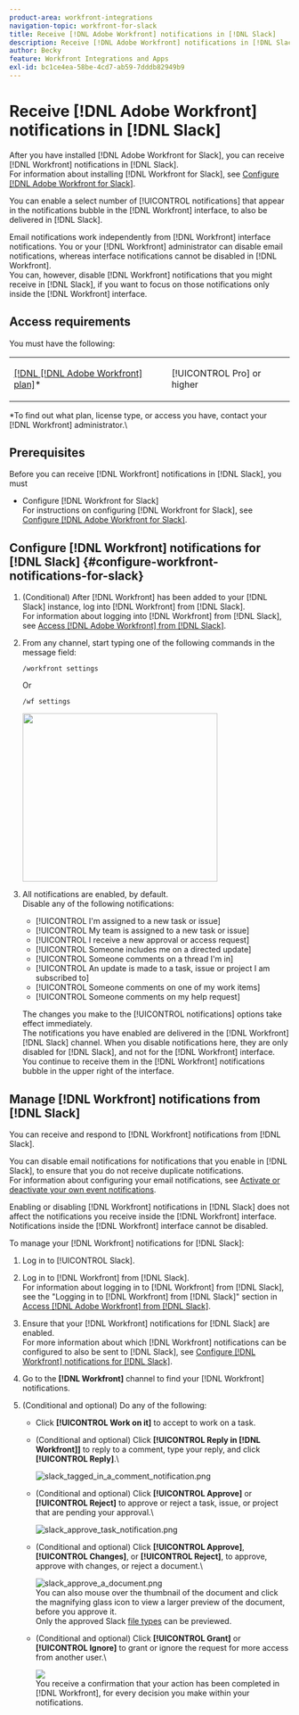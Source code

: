 ```yaml
---
product-area: workfront-integrations
navigation-topic: workfront-for-slack
title: Receive [!DNL Adobe Workfront] notifications in [!DNL Slack]
description: Receive [!DNL Adobe Workfront] notifications in [!DNL Slack]
author: Becky
feature: Workfront Integrations and Apps
exl-id: bc1ce4ea-58be-4cd7-ab59-7dddb82949b9
---
```

# Receive [!DNL Adobe Workfront] notifications in [!DNL Slack]

<!--
<p data-mc-conditions="QuicksilverOrClassic.Draft mode">(NOTE: Alina: *** Linked to Accessing Workfront from Slack.***Some of this information is duplicating in Accessing Workfront from Slack (also screen shots))</p>
-->

After you have installed [!DNL Adobe Workfront for Slack], you can receive [!DNL Workfront] notifications in [!DNL Slack].\
For information about installing [!DNL Workfront for Slack], see [Configure [!DNL Adobe Workfront for Slack]](../../workfront-integrations-and-apps/using-workfront-with-slack/configure-workfront-for-slack.md).

You can enable a select number of [!UICONTROL notifications] that appear in the notifications bubble in the [!DNL Workfront] interface, to also be delivered in [!DNL Slack].

Email notifications work independently from [!DNL Workfront] interface notifications. You or your [!DNL Workfront] administrator can disable email notifications, whereas interface notifications cannot be disabled in [!DNL Workfront].\
You can, however, disable [!DNL Workfront] notifications that you might receive in [!DNL Slack], if you want to focus on those notifications only inside the [!DNL Workfront] interface. 

## Access requirements

You must have the following:

<table style="table-layout:auto"> 
 <col> 
 </col> 
 <col> 
 </col> 
 <tbody> 
  <tr> 
   <td role="rowheader"><a href="https://www.workfront.com/plans" target="_blank">[!DNL [!DNL Adobe Workfront] plan]</a>*</td> 
   <td> <p>[!UICONTROL Pro] or higher</p> </td> 
  </tr> 
 </tbody> 
</table>

&#42;To find out what plan, license type, or access you have, contact your [!DNL Workfront] administrator.\

## Prerequisites

Before you can receive [!DNL Workfront] notifications in [!DNL Slack], you must

* Configure [!DNL Workfront for Slack]\
   For instructions on configuring [!DNL Workfront for Slack], see [Configure [!DNL Adobe Workfront for Slack]](../../workfront-integrations-and-apps/using-workfront-with-slack/configure-workfront-for-slack.md).

## Configure [!DNL Workfront] notifications for [!DNL Slack] {#configure-workfront-notifications-for-slack}

1. (Conditional) After [!DNL Workfront] has been added to your [!DNL Slack] instance, log into [!DNL Workfront] from [!DNL Slack].\
   For information about logging into [!DNL Workfront] from [!DNL Slack], see [Access [!DNL Adobe Workfront] from [!DNL Slack]](../../workfront-integrations-and-apps/using-workfront-with-slack/access-workfront-from-slack.md).

1. From any channel, start typing one of the following commands in the message field: 

   `/workfront settings`

   Or

   `/wf settings`

   <img src="assets/slack-configuring-settings-350x302.png" style="width: 350;height: 302;">

1. All notifications are enabled, by default.\
   Disable any of the following notifications: 

   * [!UICONTROL I'm assigned to a new task or issue]
   * [!UICONTROL My team is assigned to a new task or issue]
   * [!UICONTROL I receive a new approval or access request]
   * [!UICONTROL Someone includes me on a directed update]
   * [!UICONTROL Someone comments on a thread I'm in]
   * [!UICONTROL An update is made to a task, issue or project I am subscribed to]
   * [!UICONTROL Someone comments on one of my work items]
   * [!UICONTROL Someone comments on my help request]

   The changes you make to the [!UICONTROL notifications] options take effect immediately.\
   The notifications you have enabled are delivered in the [!DNL Workfront] [!DNL Slack] channel. When you disable notifications here, they are only disabled for [!DNL Slack], and not for the [!DNL Workfront] interface. You continue to receive them in the [!DNL Workfront] notifications bubble in the upper right of the interface. 

## Manage [!DNL Workfront] notifications from [!DNL Slack]

You can receive and respond to [!DNL Workfront] notifications from [!DNL Slack]. 

You can disable email notifications for notifications that you enable in [!DNL Slack], to ensure that you do not receive duplicate notifications.\
For information about configuring your email notifications, see [Activate or deactivate your own event notifications](../../workfront-basics/using-notifications/activate-or-deactivate-your-own-event-notifications.md).

Enabling or disabling [!DNL Workfront] notifications in [!DNL Slack] does not affect the notifications you receive inside the [!DNL Workfront] interface.\
Notifications inside the [!DNL Workfront] interface cannot be disabled. 

To manage your [!DNL Workfront] notifications for [!DNL Slack]: 

1. Log in to [!UICONTROL Slack].
1. Log in to [!DNL Workfront] from [!DNL Slack].\
   For information about logging in to [!DNL Workfront] from [!DNL Slack], see the "Logging in to [!DNL Workfront] from [!DNL Slack]" section in [Access [!DNL Adobe Workfront] from [!DNL Slack]](../../workfront-integrations-and-apps/using-workfront-with-slack/access-workfront-from-slack.md).

1. Ensure that your [!DNL Workfront] notifications for [!DNL Slack] are enabled.\
   For more information about which [!DNL Workfront] notifications can be configured to also be sent to [!DNL Slack], see [Configure [!DNL Workfront] notifications for [!DNL Slack]](#configure-dnl-workfront-notifications-for-dnl-slack-configure-workfront-notifications-for-slack).

1. Go to the **[!DNL Workfront]** channel to find your [!DNL Workfront] notifications. 
1. (Conditional and optional) Do any of the following: 

   * Click **[!UICONTROL Work on it]** to accept to work on a task.

      <!--   
     <img src="assets/slack-assigned-to-a-task-notification-350x198.png" alt="slack_assigned_to_a_task_notification.png" style="width: 350;height: 198;" data-mc-conditions="QuicksilverOrClassic.Draft mode">   
     -->

   * (Conditional and optional) Click **[!UICONTROL Reply in [!DNL Workfront]]** to reply to a comment, type your reply, and click **[!UICONTROL Reply]**.\

      ![slack_tagged_in_a_comment_notification.png](assets/slack-tagged-in-a-comment-notification.png)

   * (Conditional and optional) Click **[!UICONTROL Approve]** or **[!UICONTROL Reject]** to approve or reject a task, issue, or project that are pending your approval.\

      ![slack_approve_task_notification.png](assets/slack-approve-task-notification-350x105.png)

   * (Conditional and optional) Click **[!UICONTROL Approve]**, **[!UICONTROL Changes]**, or **[!UICONTROL Reject]**, to approve, approve with changes, or reject a document.\

      ![slack_approve_a_document.png](assets/slack-approve-a-document-350x362.png)\
      You can also mouse over the thumbnail of the document and click the magnifying glass icon to view a larger preview of the document, before you approve it.\
      Only the approved Slack [file types](https://api.slack.com/types/file) can be previewed. 

   * (Conditional and optional) Click **[!UICONTROL Grant]** or **[!UICONTROL Ignore]** to grant or ignore the request for more access from another user.\

      ![](assets/slack-access-approvals-list-350x213.png)\
      You receive a confirmation that your action has been completed in [!DNL Workfront], for every decision you make within your notifications.  
